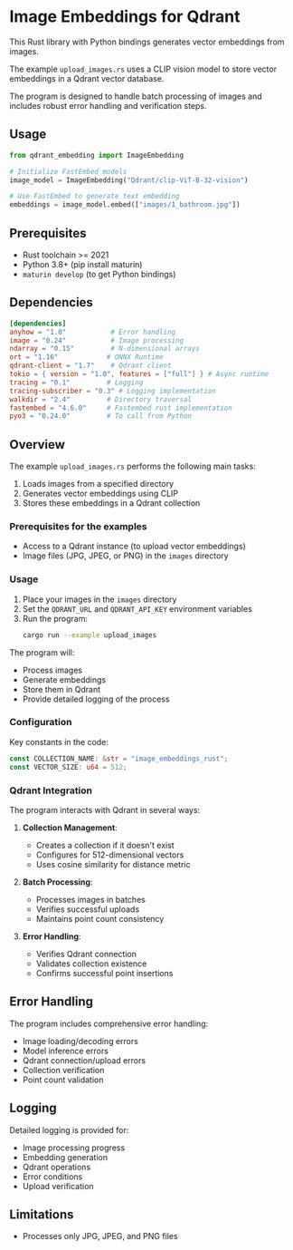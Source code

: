 # Image Embeddings for Qdrant

This Rust library with Python bindings generates vector embeddings from images.

The example `upload_images.rs` uses a CLIP vision model to store vector embeddings in a Qdrant vector database.

The program is designed to handle batch processing of images and includes robust error handling and verification steps.

## Usage

```python
from qdrant_embedding import ImageEmbedding

# Initialize FastEmbed models
image_model = ImageEmbedding("Qdrant/clip-ViT-B-32-vision")

# Use FastEmbed to generate text embedding
embeddings = image_model.embed(["images/1_bathroom.jpg"])
```

## Prerequisites

- Rust toolchain >= 2021
- Python 3.8+ (pip install maturin)
- `maturin develop` (to get Python bindings)

## Dependencies

```toml
[dependencies]
anyhow = "1.0"           # Error handling
image = "0.24"           # Image processing
ndarray = "0.15"         # N-dimensional arrays
ort = "1.16"            # ONNX Runtime
qdrant-client = "1.7"    # Qdrant client
tokio = { version = "1.0", features = ["full"] } # Async runtime
tracing = "0.1"         # Logging
tracing-subscriber = "0.3" # Logging implementation
walkdir = "2.4"         # Directory traversal
fastembed = "4.6.0"     # Fastembed rust implementation
pyo3 = "0.24.0"         # To call from Python
```

## Overview

The example `upload_images.rs` performs the following main tasks:

1. Loads images from a specified directory
2. Generates vector embeddings using CLIP
3. Stores these embeddings in a Qdrant collection

### Prerequisites for the examples

- Access to a Qdrant instance (to upload vector embeddings)
- Image files (JPG, JPEG, or PNG) in the `images` directory

### Usage

1. Place your images in the `images` directory
2. Set the `QDRANT_URL` and `QDRANT_API_KEY` environment variables
3. Run the program:
   ```bash
   cargo run --example upload_images
   ```

The program will:

- Process images
- Generate embeddings
- Store them in Qdrant
- Provide detailed logging of the process

### Configuration

Key constants in the code:

```rust
const COLLECTION_NAME: &str = "image_embeddings_rust";
const VECTOR_SIZE: u64 = 512;
```

### Qdrant Integration

The program interacts with Qdrant in several ways:

1. **Collection Management**:

   - Creates a collection if it doesn't exist
   - Configures for 512-dimensional vectors
   - Uses cosine similarity for distance metric

2. **Batch Processing**:

   - Processes images in batches
   - Verifies successful uploads
   - Maintains point count consistency

3. **Error Handling**:
   - Verifies Qdrant connection
   - Validates collection existence
   - Confirms successful point insertions

## Error Handling

The program includes comprehensive error handling:

- Image loading/decoding errors
- Model inference errors
- Qdrant connection/upload errors
- Collection verification
- Point count validation

## Logging

Detailed logging is provided for:

- Image processing progress
- Embedding generation
- Qdrant operations
- Error conditions
- Upload verification

## Limitations

- Processes only JPG, JPEG, and PNG files

